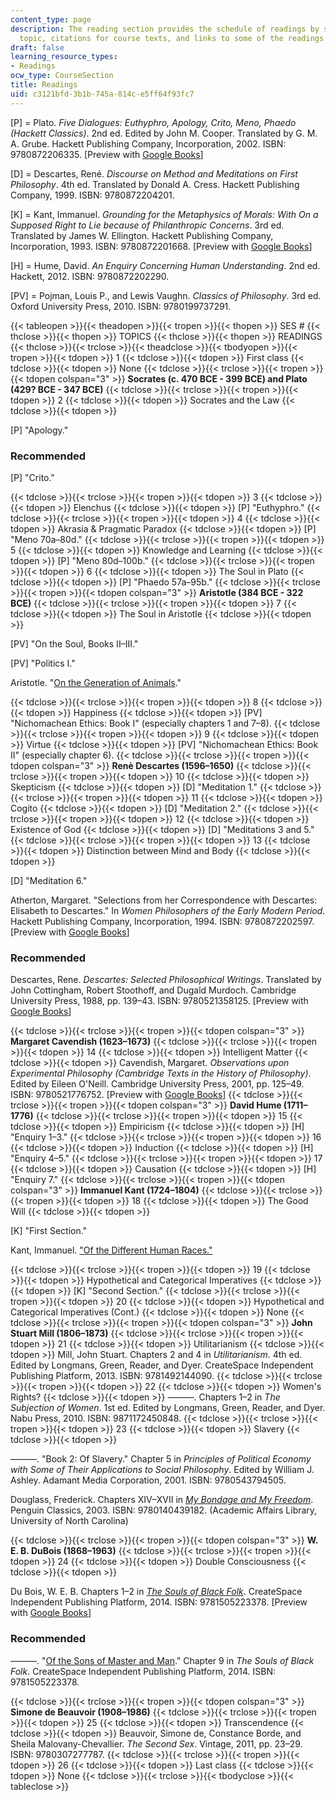 ```yaml
---
content_type: page
description: The reading section provides the schedule of readings by session and
  topic, citations for course texts, and links to some of the readings.
draft: false
learning_resource_types:
- Readings
ocw_type: CourseSection
title: Readings
uid: c3121bfd-3b1b-745a-814c-e5ff64f93fc7
---
```

\[P\] = Plato. *Five Dialogues: Euthyphro, Apology, Crito, Meno, Phaedo (Hackett Classics)*. 2nd ed. Edited by John M. Cooper. Translated by G. M. A. Grube. Hackett Publishing Company, Incorporation, 2002. ISBN: 9780872206335. \[Preview with [Google Books](http://books.google.com/books?id=HGn9DAAAQBAJ&pg=PAfrontcover)\]

\[D\] = Descartes, René. *Discourse on Method and Meditations on First Philosophy*. 4th ed. Translated by Donald A. Cress. Hackett Publishing Company, 1999. ISBN: 9780872204201.

\[K\] = Kant, Immanuel. *Grounding for the Metaphysics of Morals: With On a Supposed Right to Lie because of Philanthropic Concerns*. 3rd ed. Translated by James W. Ellington. Hackett Publishing Company, Incorporation, 1993. ISBN: 9780872201668. \[Preview with [Google Books](http://books.google.com/books?id=XFfuCgAAQBAJ&pg=PAfrontcover)\]

\[H\] = Hume, David. *An Enquiry Concerning Human Understanding*. 2nd ed. Hackett, 2012. ISBN: 9780872202290.

\[PV\] = Pojman, Louis P., and Lewis Vaughn. *Classics of Philosophy*. 3rd ed. Oxford University Press, 2010. ISBN: 9780199737291.

{{< tableopen >}}{{< theadopen >}}{{< tropen >}}{{< thopen >}}
SES #
{{< thclose >}}{{< thopen >}}
TOPICS
{{< thclose >}}{{< thopen >}}
READINGS
{{< thclose >}}{{< trclose >}}{{< theadclose >}}{{< tbodyopen >}}{{< tropen >}}{{< tdopen >}}
1
{{< tdclose >}}{{< tdopen >}}
First class
{{< tdclose >}}{{< tdopen >}}
None
{{< tdclose >}}{{< trclose >}}{{< tropen >}}{{< tdopen colspan="3" >}}
**Socrates (c. 470 BCE - 399 BCE) and Plato (429? BCE - 347 BCE)**
{{< tdclose >}}{{< trclose >}}{{< tropen >}}{{< tdopen >}}
2
{{< tdclose >}}{{< tdopen >}}
Socrates and the Law
{{< tdclose >}}{{< tdopen >}}

\[P\] "Apology."

### Recommended

\[P\] "Crito."

{{< tdclose >}}{{< trclose >}}{{< tropen >}}{{< tdopen >}}
3
{{< tdclose >}}{{< tdopen >}}
Elenchus
{{< tdclose >}}{{< tdopen >}}
\[P\] "Euthyphro."
{{< tdclose >}}{{< trclose >}}{{< tropen >}}{{< tdopen >}}
4
{{< tdclose >}}{{< tdopen >}}
Akrasia & Pragmatic Paradox
{{< tdclose >}}{{< tdopen >}}
\[P\] "Meno 70a–80d."
{{< tdclose >}}{{< trclose >}}{{< tropen >}}{{< tdopen >}}
5
{{< tdclose >}}{{< tdopen >}}
Knowledge and Learning
{{< tdclose >}}{{< tdopen >}}
\[P\] "Meno 80d–100b."
{{< tdclose >}}{{< trclose >}}{{< tropen >}}{{< tdopen >}}
6
{{< tdclose >}}{{< tdopen >}}
The Soul in Plato
{{< tdclose >}}{{< tdopen >}}
\[P\] "Phaedo 57a–95b."
{{< tdclose >}}{{< trclose >}}{{< tropen >}}{{< tdopen colspan="3" >}}
**Aristotle (384 BCE - 322 BCE)**
{{< tdclose >}}{{< trclose >}}{{< tropen >}}{{< tdopen >}}
7
{{< tdclose >}}{{< tdopen >}}
The Soul in Aristotle
{{< tdclose >}}{{< tdopen >}}

\[PV\] "On the Soul, Books II–III."

\[PV\] "Politics I."

Aristotle. "[On the Generation of Animals](http://infomotions.com/etexts/philosophy/400BC-301BC/aristotle-on-270.htm)." 

{{< tdclose >}}{{< trclose >}}{{< tropen >}}{{< tdopen >}}
8
{{< tdclose >}}{{< tdopen >}}
Happiness
{{< tdclose >}}{{< tdopen >}}
\[PV\] "Nichomachean Ethics: Book I" (especially chapters 1 and 7–8).
{{< tdclose >}}{{< trclose >}}{{< tropen >}}{{< tdopen >}}
9
{{< tdclose >}}{{< tdopen >}}
Virtue
{{< tdclose >}}{{< tdopen >}}
\[PV\] "Nichomachean Ethics: Book II" (especially chapter 6).
{{< tdclose >}}{{< trclose >}}{{< tropen >}}{{< tdopen colspan="3" >}}
**Renè Descartes (1596–1650)**
{{< tdclose >}}{{< trclose >}}{{< tropen >}}{{< tdopen >}}
10
{{< tdclose >}}{{< tdopen >}}
Skepticism
{{< tdclose >}}{{< tdopen >}}
\[D\] "Meditation 1."
{{< tdclose >}}{{< trclose >}}{{< tropen >}}{{< tdopen >}}
11
{{< tdclose >}}{{< tdopen >}}
Cogito
{{< tdclose >}}{{< tdopen >}}
\[D\] "Meditation 2."
{{< tdclose >}}{{< trclose >}}{{< tropen >}}{{< tdopen >}}
12
{{< tdclose >}}{{< tdopen >}}
Existence of God
{{< tdclose >}}{{< tdopen >}}
\[D\] "Meditations 3 and 5."
{{< tdclose >}}{{< trclose >}}{{< tropen >}}{{< tdopen >}}
13
{{< tdclose >}}{{< tdopen >}}
Distinction between Mind and Body
{{< tdclose >}}{{< tdopen >}}

\[D\] "Meditation 6."

Atherton, Margaret. "Selections from her Correspondence with Descartes: Elisabeth to Descartes." In *Women Philosophers of the Early Modern Period*. Hackett Publishing Company, Incorporation, 1994. ISBN: 9780872202597. \[Preview with [Google Books](http://books.google.com/books?id=K0xYL0QwHKMC&pg=PA11=onepage)\]

### Recommended

Descartes, Rene. *Descartes: Selected Philosophical Writings*. Translated by John Cottingham, Robert Stoothoff, and Dugald Murdoch. Cambridge University Press, 1988, pp. 139–43. ISBN: 9780521358125. \[Preview with [Google Books](http://books.google.com/books?id=6tNxSphqAYkC&pg=PAfrontcover)\]

{{< tdclose >}}{{< trclose >}}{{< tropen >}}{{< tdopen colspan="3" >}}
**Margaret Cavendish (1623–1673)**
{{< tdclose >}}{{< trclose >}}{{< tropen >}}{{< tdopen >}}
14
{{< tdclose >}}{{< tdopen >}}
Intelligent Matter
{{< tdclose >}}{{< tdopen >}}
Cavendish, Margaret. *Observations upon Experimental Philosophy (Cambridge Texts in the History of Philosophy)*. Edited by Eileen O'Neill. Cambridge University Press, 2001, pp. 125–49. ISBN: 9780521776752. \[Preview with [Google Books](http://books.google.com/books?id=QBkNVTp6XuUC&pg=PAfrontcover)\]
{{< tdclose >}}{{< trclose >}}{{< tropen >}}{{< tdopen colspan="3" >}}
**David Hume (1711–1776)**
{{< tdclose >}}{{< trclose >}}{{< tropen >}}{{< tdopen >}}
15
{{< tdclose >}}{{< tdopen >}}
Empiricism
{{< tdclose >}}{{< tdopen >}}
\[H\] "Enquiry 1–3."
{{< tdclose >}}{{< trclose >}}{{< tropen >}}{{< tdopen >}}
16
{{< tdclose >}}{{< tdopen >}}
Induction
{{< tdclose >}}{{< tdopen >}}
\[H\] "Enquiry 4–5."
{{< tdclose >}}{{< trclose >}}{{< tropen >}}{{< tdopen >}}
17
{{< tdclose >}}{{< tdopen >}}
Causation
{{< tdclose >}}{{< tdopen >}}
\[H\] "Enquiry 7."
{{< tdclose >}}{{< trclose >}}{{< tropen >}}{{< tdopen colspan="3" >}}
**Immanuel Kant (1724–1804)**
{{< tdclose >}}{{< trclose >}}{{< tropen >}}{{< tdopen >}}
18
{{< tdclose >}}{{< tdopen >}}
The Good Will
{{< tdclose >}}{{< tdopen >}}

\[K\] "First Section."

Kant, Immanuel. ["Of the Different Human Races."](https://muse.jhu.edu/chapter/966880)

{{< tdclose >}}{{< trclose >}}{{< tropen >}}{{< tdopen >}}
19
{{< tdclose >}}{{< tdopen >}}
Hypothetical and Categorical Imperatives
{{< tdclose >}}{{< tdopen >}}
\[K\] "Second Section."
{{< tdclose >}}{{< trclose >}}{{< tropen >}}{{< tdopen >}}
20
{{< tdclose >}}{{< tdopen >}}
Hypothetical and Categorical Imperatives (Cont.)
{{< tdclose >}}{{< tdopen >}}
None
{{< tdclose >}}{{< trclose >}}{{< tropen >}}{{< tdopen colspan="3" >}}
**John Stuart Mill (1806–1873)**
{{< tdclose >}}{{< trclose >}}{{< tropen >}}{{< tdopen >}}
21
{{< tdclose >}}{{< tdopen >}}
Utilitarianism
{{< tdclose >}}{{< tdopen >}}
Mill, John Stuart. Chapters 2 and 4 in *Utilitarianism*. 4th ed. Edited by Longmans, Green, Reader, and Dyer. CreateSpace Independent Publishing Platform, 2013. ISBN: 9781492144090.
{{< tdclose >}}{{< trclose >}}{{< tropen >}}{{< tdopen >}}
22
{{< tdclose >}}{{< tdopen >}}
Women's Rights?
{{< tdclose >}}{{< tdopen >}}
———. Chapters 1–2 in *The Subjection of Women*. 1st ed. Edited by Longmans, Green, Reader, and Dyer. Nabu Press, 2010. ISBN: 9871172450848.
{{< tdclose >}}{{< trclose >}}{{< tropen >}}{{< tdopen >}}
23
{{< tdclose >}}{{< tdopen >}}
Slavery
{{< tdclose >}}{{< tdopen >}}

———. "Book 2: Of Slavery." Chapter 5 in *Principles of Political Economy with Some of Their Applications to Social Philosophy*. Edited by William J. Ashley. Adamant Media Corporation, 2001. ISBN: 9780543794505.

Douglass, Frederick. Chapters XIV–XVII in [*My Bondage and My Freedom*](http://docsouth.unc.edu/neh/douglass55/douglass55.html#p185). Penguin Classics, 2003. ISBN: 9780140439182. (Academic Affairs Library, University of North Carolina)

{{< tdclose >}}{{< trclose >}}{{< tropen >}}{{< tdopen colspan="3" >}}
**W. E. B. DuBois (1868–1963)**
{{< tdclose >}}{{< trclose >}}{{< tropen >}}{{< tdopen >}}
24
{{< tdclose >}}{{< tdopen >}}
Double Consciousness
{{< tdclose >}}{{< tdopen >}}

Du Bois, W. E. B. Chapters 1–2 in [*The Souls of Black Folk*](http://www.gutenberg.org/ebooks/408?msg=welcome_stranger). CreateSpace Independent Publishing Platform, 2014. ISBN: 9781505223378. \[Preview with [Google Books](http://books.google.com/books?id=RFsCBAAAQBAJ&pg=PA5=onepage)\]

### Recommended

———. "[Of the Sons of Master and Man](http://www.gutenberg.org/files/408/408-h/408-h.htm#chap09)." Chapter 9 in *The Souls of Black Folk*. CreateSpace Independent Publishing Platform, 2014. ISBN: 9781505223378.

{{< tdclose >}}{{< trclose >}}{{< tropen >}}{{< tdopen colspan="3" >}}
**Simone de Beauvoir (1908–1986)**
{{< tdclose >}}{{< trclose >}}{{< tropen >}}{{< tdopen >}}
25
{{< tdclose >}}{{< tdopen >}}
Transcendence
{{< tdclose >}}{{< tdopen >}}
Beauvoir, Simone de, Constance Borde, and Sheila Malovany-Chevallier. *The Second Sex*. Vintage, 2011, pp. 23–29. ISBN: 9780307277787.
{{< tdclose >}}{{< trclose >}}{{< tropen >}}{{< tdopen >}}
26
{{< tdclose >}}{{< tdopen >}}
Last class
{{< tdclose >}}{{< tdopen >}}
None
{{< tdclose >}}{{< trclose >}}{{< tbodyclose >}}{{< tableclose >}}